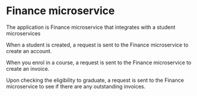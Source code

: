 # Finance microservice

The application is Finance microservice that integrates with a student microservices

When a student is created, a request is sent to the Finance microservice to create an account.

When you enrol in a course, a request is sent to the Finance microservice to create an invoice.

Upon checking the eligibility to graduate, a request is sent to the Finance microservice to see if there are any outstanding invoices.
